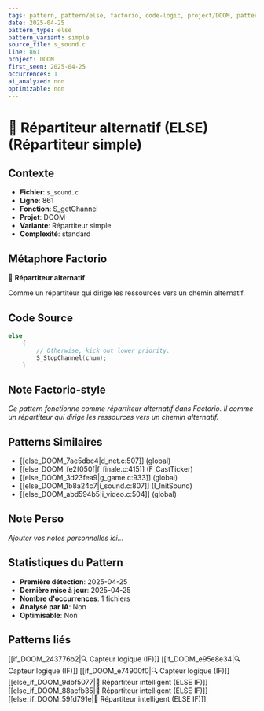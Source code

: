 ```yaml
---
tags: pattern, pattern/else, factorio, code-logic, project/DOOM, pattern/variant/simple
date: 2025-04-25
pattern_type: else
pattern_variant: simple
source_file: s_sound.c
line: 861
project: DOOM
first_seen: 2025-04-25
occurrences: 1
ai_analyzed: non
optimizable: non
---
```


# 🔀 Répartiteur alternatif (ELSE) (Répartiteur simple)

## Contexte
- **Fichier**: `s_sound.c`
- **Ligne**: 861
- **Fonction**: S_getChannel
- **Projet**: DOOM
- **Variante**: Répartiteur simple
- **Complexité**: standard

## Métaphore Factorio
🔀 **Répartiteur alternatif**

Comme un répartiteur qui dirige les ressources vers un chemin alternatif.

## Code Source
```c
else
	{
	    // Otherwise, kick out lower priority.
	    S_StopChannel(cnum);
	}
```

## Note Factorio-style
*Ce pattern fonctionne comme répartiteur alternatif dans Factorio. Il comme un répartiteur qui dirige les ressources vers un chemin alternatif.*

## Patterns Similaires
- [[else_DOOM_7ae5dbc4|d_net.c:507]] (global)
- [[else_DOOM_fe2f050f|f_finale.c:415]] (F_CastTicker)
- [[else_DOOM_3d23fea9|g_game.c:933]] (global)
- [[else_DOOM_1b8a24c7|i_sound.c:807]] (I_InitSound)
- [[else_DOOM_abd594b5|i_video.c:504]] (global)

## Note Perso
*Ajouter vos notes personnelles ici...*

## Statistiques du Pattern
- **Première détection**: 2025-04-25
- **Dernière mise à jour**: 2025-04-25
- **Nombre d'occurrences**: 1 fichiers
- **Analysé par IA**: Non
- **Optimisable**: Non

## Patterns liés
[[if_DOOM_243776b2|🔍 Capteur logique (IF)]]
[[if_DOOM_e95e8e34|🔍 Capteur logique (IF)]]
[[if_DOOM_e74900f0|🔍 Capteur logique (IF)]]
[[else_if_DOOM_9dbf5077|🔄 Répartiteur intelligent (ELSE IF)]]
[[else_if_DOOM_88acfb35|🔄 Répartiteur intelligent (ELSE IF)]]
[[else_if_DOOM_59fd791e|🔄 Répartiteur intelligent (ELSE IF)]]

